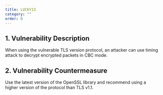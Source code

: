 ```yaml
---
title: LUCKY13
category: ""
order: 0
---
```


## 1. Vulnerability Description
When using the vulnerable TLS version protocol, an attacker can use timing attack to decrypt encrypted packets in CBC mode.

## 2. Vulnerability Countermeasure
Use the latest version of the OpenSSL library and recommend using a higher version of the protocol than TLS v1.1.

